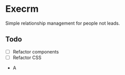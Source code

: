 # Execrm

Simple relationship management for people not leads.

## Todo

- [ ] Refactor components
- [ ] Refactor CSS
- A
